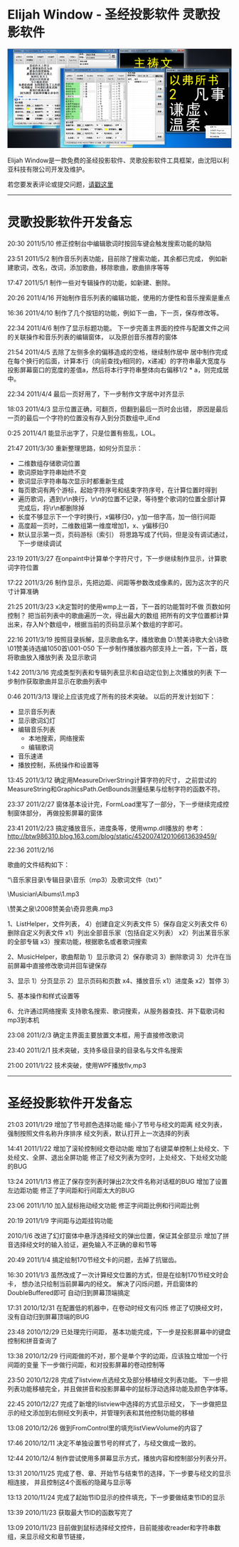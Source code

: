﻿# Elijah Window - 圣经投影软件 灵歌投影软件

![image](https://github.com/ElijahLabs/elijah_window/raw/master/screenshot1.png)

Elijah Window是一款免费的圣经投影软件、灵歌投影软件工具框架，由沈阳以利亚科技有限公司开发及维护。

若您要发表评论或提交问题，[请戳这里](https://github.com/ElijahLabs/elijah_window/issues)

-----


# 灵歌投影软件开发备忘


20:30 2011/5/10
修正控制台中编辑歌词时按回车键会触发搜索功能的缺陷

23:51 2011/5/2
制作音乐列表功能，目前除了搜索功能，其余都已完成，
例如新建歌词，改名，改词，添加歌曲，移除歌曲，歌曲排序等等

17:47 2011/5/1
制作一些对专辑操作的功能，如新建、删除。

20:26 2011/4/16
开始制作音乐列表的编辑功能，使用的方便性和音乐搜索是重点

16:36 2011/4/10
制作了几个按钮的功能，例如下一曲，下一页，保存修改等。

22:34 2011/4/6
制作了显示标题功能。
下一步完善主界面的控件与配置文件之间的关联操作和音乐列表的编辑窗体，
以及原创音乐推荐的窗体

21:54 2011/4/5
去除了左侧多余的偏移造成的空格，继续制作居中
居中制作完成
在每个换行的后面，计算本行（向前查找y相同的，x递减）的字符串最大宽度与
投影屏幕窗口的宽度的差值a，然后将本行字符串整体向右偏移1/2 * a，则完成居中。

22:34 2011/4/4
最后一页好用了，下一步制作文字居中对齐显示

18:03 2011/4/3
显示位置正确，可翻页，但翻到最后一页时会出错，
原因是最后一页的最后一个字符的位置没有存入到分页数组中_iEnd

0:25 2011/4/1
能显示出字了，只是位置有些乱，LOL。


21:47 2011/3/30
重新整理思路，如何分页显示：
- 二维数组存储歌词位置
- 歌词原始字符串始终不变
- 歌词显示字符串每次显示时都重新生成
- 每页歌词有两个游标，起始字符序号和结束字符序号，在计算位置时得到
- 遍历歌词，遇到\r\n换行，\r\n的位置不记录，等待整个歌词的位置全部计算完成后，将\r\n都删除掉
- 长度不够显示下一个字时换行，x偏移归0，y加一倍字高，加一倍行间距
- 高度超一页时，二维数组第一维度增加1，x、y偏移归0
- 默认显示第一页，页码游标（索引）
将思路写成了代码，但是没有调试通过，下一步继续调试


23:19 2011/3/27
在onpaint中计算单个字符尺寸，下一步继续制作显示，计算歌词字符位置

17:22 2011/3/26
制作显示，先把边距、间距等参数改成像素的，因为这次字的尺寸计算准确

21:25 2011/3/23
x决定暂时的使用wmp上一首，下一首的功能暂时不做
页数如何控制？
把当前列表中的歌曲遍历一次，得出最大的数组
把所有的文字位置都计算出来，存入N个数组中，根据当前的页码显示某个数组的字即可。

22:16 2011/3/19
按照目录拆解，显示歌曲名字，播放歌曲
D:\赞美诗歌大全\诗歌\01赞美诗选编1050首\001-050
下一步制作播放器内部支持上一首，下一首，既将歌曲放入播放列表
及显示歌词

1:42 2011/3/16
完成类型列表和专辑列表显示和自动定位到上次播放的列表
下一步制作获取歌曲并显示在歌曲列表中

0:46 2011/3/13
理论上应该完成了所有的技术突破。
以后的开发计划如下：
- 显示音乐列表
- 显示歌词幻灯
- 编辑音乐列表
  - 本地搜索，网络搜索
  - 编辑歌词
- 音乐速递
- 播放控制，系统操作和设置等


13:45 2011/3/12
确定用MeasureDriverString计算字符的尺寸，
之前尝试的MeasureString和GraphicsPath.GetBounds测量结果与绘制字符的函数不符。

23:37 2011/2/27
窗体基本设计完，FormLoad里写了一部分，下一步继续完成控制窗体部分，
再做投影屏幕的窗体

23:41 2011/2/23
搞定播放音乐，进度条等，使用wmp.dll播放的
参考：
http://btw986310.blog.163.com/blog/static/4520074120106613639459/


22:36 2011/2/16

歌曲的文件结构如下：

“\音乐家目录\专辑目录\音乐（mp3）及歌词文件（txt）”

\Musician\Albums\1.mp3

\赞美之泉\2008赞美会\奇异恩典.mp3


1、ListHelper，文件列表，
4）创建自定义列表文件
5）保存自定义列表文件
6）删除自定义列表文件
x1）列出全部音乐家（包括自定义列表）
x2）列出某音乐家的全部专辑
x3）搜索功能，根据歌名或者歌词搜索

2、MusicHelper，歌曲帮助
1）显示歌词
2）保存歌词
3）删除歌词
3）允许在当前屏幕中直接修改歌词并回车键保存

3、显示
1）分页显示
2）显示页码和页数
x4、播放音乐
x1）进度条
x2）暂停
3）

5、基本操作和样式设置等

6、允许通过网络搜索
支持歌名搜索、歌词搜索，从服务器查找、并下载歌词和mp3到本机


23:08 2011/2/3
确定主界面主要放置文本框，用于直接修改歌词

23:40 2011/2/1
技术突破，支持多级目录的目录名与文件名搜索

21:00 2011/1/22
技术突破，使用WPF播放flv,mp3


-----

# 圣经投影软件开发备忘


21:03 2011/1/29
增加了节号颜色选择功能
缩小了节号与经文的距离
经文列表，强制按照文件名称升序排序
经文列表，默认打开上一次选择的列表

14:41 2011/1/22
增加了滚轮控制经文卷动功能
增加了右键菜单控制上处经文、下处经文、全屏、退出全屏功能
修正了经文列表为空时，上处经文、下处经文功能的BUG

13:24 2011/1/13
修正了保存空列表时弹出2次文件名称对话框的BUG
增加了设置左边距功能
修正了字间距和行间距太大的BUG

23:06 2011/1/10
加入鼠标拖动经文功能
修正字间距比例和行间距比例

20:19 2011/1/9
字间距与边距挂钩功能

2010/1/6
改进了幻灯窗体中悬浮选择经文的弹出位置，保证其全部显示
增加了拼音选择经文时的输入验证，避免输入不正确的章和节等

20:49 2011/1/4
搞定绘制170节经文卡的问题，去掉了抗锯齿。

16:30 2011/1/3
虽然改成了一次计算经文位置的方式，但是在绘制170节经文时会卡，
想办法只绘制当前屏幕内的经文。
解决了闪烁问题，开启窗体的DoubleBuffered即可
自动归到屏幕顶端搞定

17:31 2010/12/31
在配置低的机器中，在卷动时经文有闪烁
修正了切换经文时，没有自动归到屏幕顶端的BUG

23:48 2010/12/29
已处理完行间距，
基本功能完成，下一步是投影屏幕中的键盘控制和拼音查询了

13:38 2010/12/29
行间距做的不对，那个是单个字的边距，应该独立增加一个行间距的变量
下一步做行间距，和对投影屏幕的卷动控制等

23:50 2010/12/28
完成了listview点选经文及部分移植经文列表功能。
下一步把列表功能移植完全，并且做拼音和投影屏幕中的鼠标浮动选择功能及颜色字体等。

22:45 2010/12/27
完成了新增的listview中选择的方式显示经文，
下一步做把显示的经文添加到右侧经文列表中，并管理列表和其他控制功能的移植

13:08 2010/12/26
做到FromControl里的填充listViewVolume的内容了

17:46 2010/12/11
决定不单独设置节号的样式了，与经文做成一致的。

12:44 2010/12/4
制作尝试使用多屏幕显示方式，播放内容和控制部分列表分开。

13:31 2010/11/25
完成了卷、章、开始节与结束节的选择，下一步要与经文的显示相连接，
并且控制这4个面板的隐藏与显示等

13:13 2010/11/24
完成了起始节ID显示的控件填充，下一步要做结束节ID的显示

13:39 2010/11/23
获取最大节ID的函数写完了

13:09 2010/11/23
目前做到鼠标选择经文控件，目前能接收reader和字符串数组，来显示经文和章节链接，
